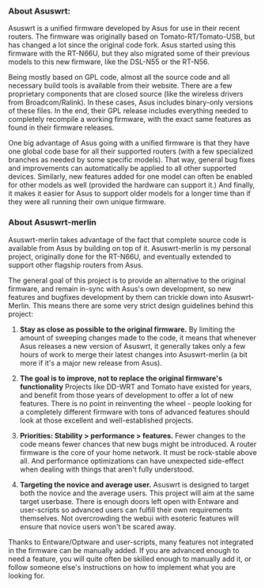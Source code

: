 ### About Asuswrt:

Asuswrt is a unified firmware developed by Asus for use in their recent routers.  The firmware was originally based on Tomato-RT/Tomato-USB, but has changed a lot since the original code fork.  Asus started using this firmware with the RT-N66U, but they also migrated some of their previous models to this new firmware, like the DSL-N55 or the RT-N56.

Being mostly based on GPL code, almost all the source code and all necessary build tools is available from their website.  There are a few proprietary components that are closed source (like the wireless drivers from Broadcom/Ralink).  In these cases, Asus includes binary-only versions of these files.  In the end, their GPL release includes everything needed to completely recompile a working firmware, with the exact same features as found in their firmware releases.

One big advantage of Asus going with a unified firmware is that they have one global code base for all their supported routers (with a few specialized branches as needed by some specific models).  That way, general bug fixes and improvements can automatically be applied to all other supported devices.  Similarly, new features added for one model can often be enabled for other models as well (provided the hardware can support it.)  And finally, it makes it easier for Asus to support older models for a longer time than if they were all running their own unique firmware.

### About Asuswrt-merlin

Asuswrt-merlin takes advantage of the fact that complete source code is available from Asus by building on top of it.  Asuswrt-merlin is my personal project, originally done for the RT-N66U, and eventually extended to support other flagship routers from Asus.

The general goal of this project is to provide an alternative to the original firmware, and remain in-sync with Asus's own development, so new features and bugfixes development by them can trickle down into Asuswrt-Merlin.  This means there are some very strict design guidelines behind this project:

1. **Stay as close as possible to the original firmware.**  By limiting the amount of sweeping changes made to the code, it means that whenever Asus releases a new version of Asuswrt, it generally takes only a few hours of work to merge their latest changes into Asuswrt-merlin (a bit more if it's a major new release from Asus).

2. **The goal is to improve, not to replace the original firmware's functionality**  Projects like DD-WRT and Tomato have existed for years, and benefit from those years of development to offer a lot of new features.  There is no point in reinventing the wheel - people looking for a completely different firmware with tons of advanced features should look at those excellent and well-established projects.

3. **Priorities: Stability > performance > features.**  Fewer changes to the code means fewer chances that new bugs might be introduced.  A router firmware is the core of your home network.  It must be rock-stable above all.  And performance optimizations can have unexpected side-effect when dealing with things that aren't fully understood.

4. **Targeting the novice and average user.** Asuswrt is designed to target both the novice and the average users.  This project will aim at the same target userbase.  There is enough doors left open with Entware and user-scripts so advanced users can fulfill their own requirements themselves.  Not overcrowding the webui with esoteric features will ensure that novice users won't be scared away.


Thanks to Entware/Optware and user-scripts, many features not integrated in the firmware can be manually added.  If you are advanced enough to need a feature, you will quite often be skilled enough to manually add it, or follow someone else's instructions on how to implement what you are looking for.
